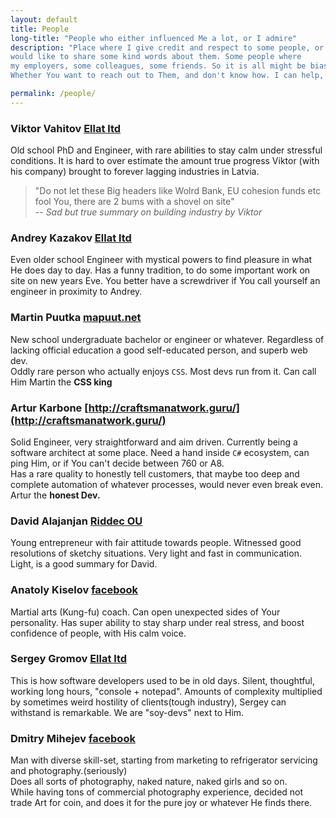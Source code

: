```yaml
---
layout: default
title: People
long-title: "People who either influenced Me a lot, or I admire"
description: "Place where I give credit and respect to some people, or just 
would like to share some kind words about them. Some people where 
my employers, some colleagues, some friends. So it is all might be biased.
Whether You want to reach out to Them, and don't know how. I can help, free of charge"

permalink: /people/
---
```


### <a name="viktor-vahitov" />Viktor Vahitov [Ellat ltd](https://www.ellat.lv)

Old school PhD and Engineer, with rare abilities to stay calm 
under stressful conditions. It is hard to over estimate the 
amount true progress Viktor (with his company) brought to forever
lagging industries in Latvia.  
> "Do not let these Big headers like Wolrd Bank, EU cohesion funds etc fool You,
> there are 2 bums with a shovel on site"  
> -- <cite>Sad but true summary on building industry by Viktor</cite>

### <a name="andrey-kazakov" />Andrey Kazakov [Ellat ltd](https://www.ellat.lv)

Even older school Engineer with mystical powers to find pleasure 
in what He does day to day. 
Has a funny tradition, to do some important work on site on new years Eve. You 
better have a screwdriver if You call yourself an engineer in proximity to Andrey.

### <a name="martin-puutka" />Martin Puutka [mapuut.net](https://mapuut.net)

New school undergraduate bachelor or engineer or whatever. Regardless
of lacking official education a good self-educated person, and 
superb web dev.  
Oddly rare person who actually enjoys `CSS`. Most devs run from it. 
Can call Him Martin the **CSS king**

### <a name="artur-karbone" />Artur Karbone [http://craftsmanatwork.guru/](http://craftsmanatwork.guru/)

Solid Engineer, very straightforward and aim driven. Currently
being a software architect at some place. Need a hand inside `C#` ecosystem, 
can ping Him, or if You can't decide between 760 or A8.  
Has a rare quality to honestly tell customers, that maybe too deep and complete automation 
of whatever processes, would never even break even. Artur the **honest Dev.**

### <a name="david-alajanjan" />David Alajanjan [Riddec OU](https://riddec.com)

Young entrepreneur with fair attitude 
towards people. Witnessed good resolutions of sketchy situations. 
Very light and fast in communication. Light, is a good summary for David.

### <a name="anatoly-kiselov" />Anatoly Kiselov [facebook](https://www.facebook.com/nat.kiselovs)

Martial arts (Kung-fu) coach. Can open unexpected sides of Your personality. Has super ability 
to stay sharp under real stress, and boost confidence of people, with His calm voice. 

### <a name="sergey-gromov" />Sergey Gromov [Ellat ltd](https://www.ellat.lv)

This is how software developers used to be in old days. Silent, thoughtful, working long hours, 
"console + notepad". Amounts of complexity multiplied by sometimes weird hostility of clients(tough industry), 
Sergey can withstand is remarkable. We are "soy-devs" next to Him.

### <a name="dmitry-mihejev" />Dmitry Mihejev [facebook](https://www.facebook.com/v.strelok)

Man with diverse skill-set, starting from marketing to refrigerator servicing and photography.(seriously)  
Does all sorts of photography, naked nature, naked girls and so on.  
While having tons of commercial photography experience, decided not trade Art for coin, and does it 
for the pure joy or whatever He finds there.


